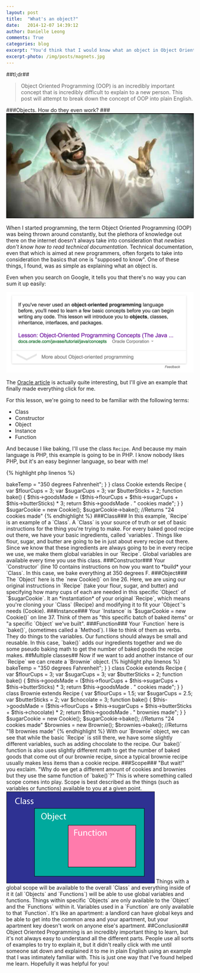 ```yaml
---
layout: post
title:  "What's an object?"
date:   2014-12-07 14:39:12
author: Danielle Leong
comments: True
categories: blog
excerpt: "You'd think that I would know what an object in Object Oriented Programming was." 
excerpt-photo: /img/posts/magnets.jpg
---
```


##tl;dr##
>Object Oriented Programming (OOP) is an incredibly important concept that is incredibly difficult to explain to a new person. This post will attempt to break down the concept of OOP into plain English.

###Objects. How do they even work? ###
<img src="/img/posts/magnets.jpg" alt="Magnets." />

When I started programming, the term Object Oriented Programming (OOP) was being thrown around constantly, but the plethora of knowledge out there on the internet doesn't always take into consideration that *newbies don't know how to read technical documentation*. Technical documentation, even that which is aimed at new programmers, often forgets to take into consideration the basics that one is "supposed to know". One of these things, I found, was as simple as explaining what an object is. 
 
Even when you search on Google, it tells you that there's no way you can sum it up easily: 

<img src="/img/posts/ooo.png" alt="Google even says more info needed"/>

The <a href="http://docs.oracle.com/javase/tutorial/java/concepts/object.html">Oracle article</a> is actually quite interesting, but I'll give an example that finally made everything click for me. 

For this lesson, we're going to need to be familiar with the following terms: 

* Class
* Constructor
* Object
* Instance 
* Function

And because I like baking, I'll use the class `Recipe`. And because my main language is PHP, this example is going to be in PHP. I know nobody likes PHP, but it's an easy beginner language, so bear with me! 


{% highlight php linenos %}
<? php

class Recipe {
	public $flourCups;
	public $sugarCups;
	public $butterSticks;
	public $goodsMade;
	public $bakeTemp;

	public function __construct() {
		$this->bakeTemp = "350 degrees Fahrenheit";
	}
}

class Cookie extends Recipe {
	var $flourCups = 3;
	var $sugarCups = 3;
	var $butterSticks = 2;

	function bake() {
		$this->goodsMade = ($this->flourCups + $this->sugarCups + $this->butterSticks) * 3;
		return $this->goodsMade . " cookies made";
	}
}

$sugarCookie = new Cookie();
$sugarCookie->bake();
//Returns "24 cookies made"

{% endhighlight %}


###Class###
In this example, `Recipe` is an example of a `Class`. A `Class` is your source of truth or set of basic instructions for the thing you're trying to make. For every baked good recipe out there, we have your basic ingredients, called `variables`. Things like flour, sugar, and butter are going to be in just about every recipe out there. Since we know that these ingredients are always going to be in every recipe we use, we make them global variables in our `Recipe`. Global variables are available every time you use this class.

###Constructor###
Your `Constructor` (line 10 contains instructions on how you want to *build* your `Class`. In this case, we bake everything at 350 degrees F. 

###Object###
The `Object` here is the `new Cookie()` on line 26. Here, we are using our original instructions in `Recipe` (take your flour, sugar, and butter) and specifying how many cups of each are needed in this specific `Object` of `$sugarCookie`. It an *instantiation* of your original `Recipe`, which means you're cloning your `Class` (Recipe) and modifying it to fit your `Object`'s needs (Cookie). 

###Instance###
Your `Instance` is `$sugarCookie = new Cookie()` on line 37. Think of them as "this specific batch of baked items" or "a specific `Object` we've built".

###Function### 
Your `Function` here is `bake()`, (sometimes called a `Method`). I like to think of them as verbs. They do things to the variables. Our functions should always be small and reusable. In this case, `bake()` adds our ingredients together and we do some pseudo baking math to get the number of baked goods the recipe makes. 

##Multiple classes##

Now if we want to add another instance of our `Recipe` we can create a `Brownie` object. 

{% highlight php linenos %}
<? php
class Recipe {
	public $flourCups;
	public $sugarCups;
	public $butterSticks;
	public $goodsMade;
	public $bakeTemp;

	public function __construct() {
		$this->bakeTemp = "350 degrees Fahrenheit";
	}
}

class Cookie extends Recipe {
	var $flourCups = 3;
	var $sugarCups = 3;
	var $butterSticks = 2;

	function bake() {
		$this->goodsMade = ($this->flourCups + $this->sugarCups + $this->butterSticks) * 3;
		return $this->goodsMade . " cookies made";
	}
}

class Brownie extends Recipe {
	var $flourCups = 1.5;
	var $sugarCups = 2.5;
	var $butterSticks = 2;
	var $chocolate = 3;

	function bake() {
		$this->goodsMade = ($this->flourCups + $this->sugarCups + $this->butterSticks + $this->chocolate) * 2;
		return $this->goodsMade . " brownies made";
	}
}

$sugarCookie = new Cookie();
$sugarCookie->bake();
//Returns "24 cookies made"

$brownies = new Brownie();
$brownies->bake();
//Returns "18 brownies made"

{% endhighlight %}

With our `Brownie` object, we can see that while the basic `Recipe` is still there, we have some slightly different variables, such as adding chocolate to the recipe. Our `bake()` function is also uses slightly different math to get the number of baked goods that come out of our brownie recipe, since a typical brownie recipe usually makes less items than a cookie recipe.

###Scope###
"But wait!" you exclaim. "Why do we get a different amount of cookies and brownies but they use the same function of `bake()`?" This is where something called scope comes into play. Scope is best described as the things (such as variables or functions) available to you at a given point. 

<img src="/img/posts/scope.png" alt="Scope box model"/>

Things with a global scope will be available to the overall `Class` and everything inside of it it (all `Objects` and `Functions`) will be able to use global variables and functions. Things within specific `Objects` are only available to the `Object` and the `Functions` within it. Variables used in a `Function` are only available to that `Function`. It's like an apartment: a landlord can have global keys and be able to get into the common area and your apartment, but your apartment key doesn't work on anyone else's apartment.  

##Conclusion##
Object Oriented Programming is an incredibly important thing to learn, but it's not always easy to understand all the different parts. People use all sorts of examples to try to explain it, but it didn't really click with me until someone sat down and explained it to me in plain English using an example that I was intimately familiar with. This is just one way that I've found helped me learn. Hopefully it was helpful for you! 
